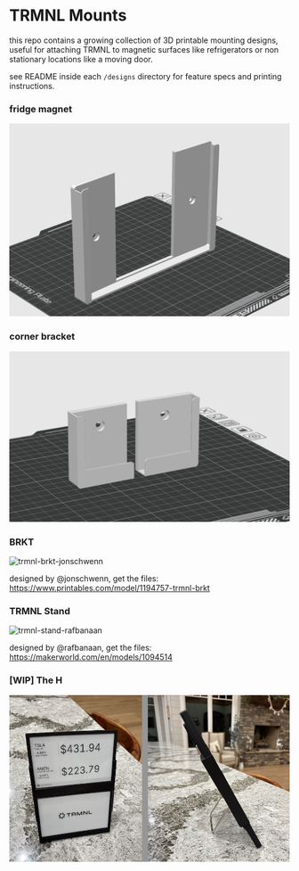 # TRMNL Mounts

this repo contains a growing collection of 3D printable mounting designs, useful for attaching TRMNL to magnetic surfaces like refrigerators or non stationary locations like a moving door.

see README inside each `/designs` directory for feature specs and printing instructions.

### fridge magnet

<kbd>![trmnl-fridge-magnet-front-preview](https://github.com/usetrmnl/mounts/blob/main/designs/fridge_magnet/preview/front%20-%20fridge_mount_3.1.png)</kbd>

### corner bracket

<kbd>![corner-bracket-front-preview](https://github.com/usetrmnl/mounts/blob/main/designs/corner_bracket/preview/front%20-%20corner_bracket_3.1.png)</kbd>

### BRKT

![trmnl-brkt-jonschwenn](https://github.com/user-attachments/assets/f2da76cc-3f02-43fa-8e09-d0f6700798a5)

designed by @jonschwenn, get the files:
https://www.printables.com/model/1194757-trmnl-brkt

### TRMNL Stand

![trmnl-stand-rafbanaan](https://github.com/user-attachments/assets/cf788dc2-d9f1-4ea9-ad45-caf90f97bcdd)

designed by @rafbanaan, get the files:
https://makerworld.com/en/models/1094514

### [WIP] The H

<kbd>![the-h-wip-preview](https://github.com/usetrmnl/mounts/blob/main/designs/the_h/preview/the_h.jpeg)</kbd>
